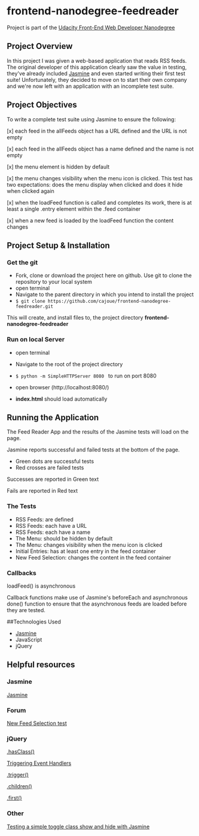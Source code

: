 # frontend-nanodegree-feedreader
Project is part of the [Udacity Front-End Web Developer Nanodegree](https://www.udacity.com/course/front-end-web-developer-nanodegree--nd001)

## Project Overview
In this project I was given a web-based application that reads RSS feeds. The original developer of this application clearly saw the value in testing, they've already included [Jasmine](http://jasmine.github.io/) and even started writing their first test suite! Unfortunately, they decided to move on to start their own company and we're now left with an application with an incomplete test suite. 

## Project Objectives
To write a complete test suite using Jasmine to ensure the following:

[x] each feed in the allFeeds object has a URL defined and the URL is not empty

[x] each feed in the allFeeds object has a name defined and the name is not empty

[x] the menu element is hidden by default 

[x] the menu changes visibility when the menu icon is clicked. This test has two expectations: does the menu display when clicked and does it hide when clicked again

[x] when the loadFeed function is called and completes its work, there is at least a single .entry element within the .feed container 

[x] when a new feed is loaded by the loadFeed function the content changes


## Project Setup & Installation
### Get the git

 - Fork, clone or download the project here on github. Use git to clone
   the repository to your local system 
 - open terminal 
 - Navigate to the parent directory in which you intend to install
   the project
 - `$ git clone https://github.com/cajoue/frontend-nanodegree-feedreader.git`

This will create, and install files to, the project directory **frontend-nanodegree-feedreader** 

### Run on local Server
- open terminal
- Navigate to the root of the project directory 
- `$ python -m SimpleHTTPServer 8080 `
to run on port 8080 

- open browser (http://localhost:8080/)
- **index.html** should load automatically

## Running the Application
The Feed Reader App and the results of the Jasmine tests will load on the page.

Jasmine reports successful and failed tests at the bottom of the page.
- Green dots are successful tests
- Red crosses are failed tests

Successes are reported in Green text

Fails are reported in Red text

### The Tests
- RSS Feeds: are defined
- RSS Feeds: each have a URL
- RSS Feeds: each have a name
- The Menu: should be hidden by default
- The Menu: changes visibility when the menu icon is clicked
- Initial Entries: has at least one entry in the feed container
- New Feed Selection: changes the content in the feed container

### Callbacks
loadFeed() is asynchronous 

Callback functions make use of Jasmine's beforeEach and asynchronous done() function to ensure that the asynchronous feeds are loaded before they are tested.

##Technologies Used
- [Jasmine](http://jasmine.github.io/)
- JavaScript
- jQuery

## Helpful resources
### Jasmine
[Jasmine](http://jasmine.github.io/2.2/introduction.html)

### Forum
[New Feed Selection test](https://discussions.udacity.com/t/new-feed-selection-test/15741)
### jQuery
[.hasClass()](http://api.jquery.com/hasClass/)

[Triggering Event Handlers](https://learn.jquery.com/events/triggering-event-handlers/)

[.trigger()](http://api.jquery.com/trigger/)

[.children()](https://api.jquery.com/children/)

[.first()](https://api.jquery.com/first/)

### Other
[Testing a simple toggle class show and hide with Jasmine](https://gist.github.com/davilious/9503539)
